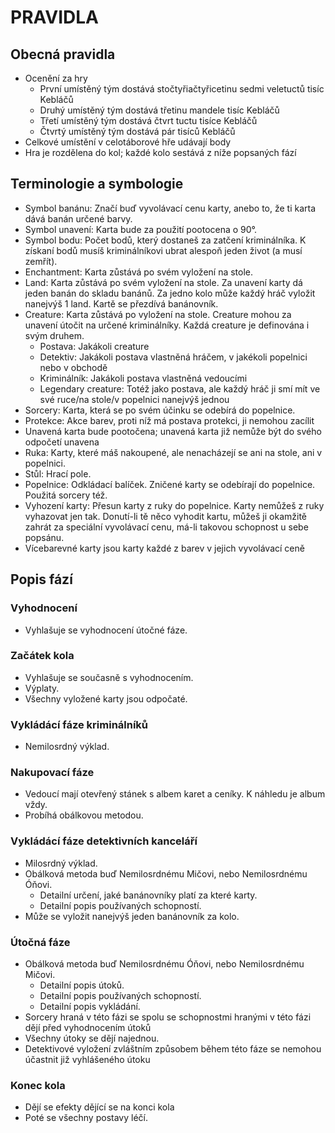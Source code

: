 # PRAVIDLA

## Obecná pravidla

* Ocenění za hry
  * První umístěný tým dostává stočtyřiačtyřicetinu sedmi veletuctů tisíc
    Kebláčů
  * Druhý umístěný tým dostává třetinu mandele tisíc Kebláčů 
  * Třetí umístěný tým dostává čtvrt tuctu tisíce Kebláčů
  * Čtvrtý umístěný tým dostává pár tisíců Kebláčů
* Celkové umístění v celotáborové hře udávají body
* Hra je rozdělena do kol; každé kolo sestává z níže popsaných fází

## Terminologie a symbologie

* Symbol banánu: Značí buď vyvolávací cenu karty, anebo to, že ti karta
  dává banán určené barvy.
* Symbol unavení: Karta bude za použití pootocena o 90°.
* Symbol bodu: Počet bodů, který dostaneš za zatčení kriminálníka.
  K získaní bodů musíš kriminálníkovi ubrat alespoň jeden život
  (a musí zemřít).
* Enchantment: Karta zůstává po svém vyložení na stole.
* Land: Karta zůstává po svém vyložení na stole. Za unavení karty dá
  jeden banán do skladu banánů. Za jedno kolo může každý hráč vyložit
  nanejvýš 1 land. Kartě se přezdívá banánovník.
* Creature: Karta zůstává po vyložení na stole. Creature mohou za unavení
  útočit na určené kriminálníky. Každá creature je definována i svým
  druhem.
  * Postava: Jakákoli creature
  * Detektiv: Jakákoli postava vlastněná hráčem, v jakékoli popelnici
    nebo v obchodě
  * Kriminálník: Jakákoli postava vlastněná vedoucími
  * Legendary creature: Totéž jako postava, ale každý hráč ji smí mít
    ve své ruce/na stole/v popelnici nanejvýš jednou
* Sorcery: Karta, která se po svém účinku se odebírá do popelnice.
* Protekce: Akce barev, proti níž má postava protekci, ji nemohou zacílit
* Unavená karta bude pootočena; unavená karta již nemůže být do svého
  odpočetí unavena
* Ruka: Karty, které máš nakoupené, ale nenacházejí se ani na stole, ani
  v popelnici.
* Stůl: Hrací pole.
* Popelnice: Odkládací balíček. Zničené karty se odebírají do
  popelnice. Použitá sorcery též.
* Vyhození karty: Přesun karty z ruky do popelnice. Karty nemůžeš z ruky
  vyhazovat jen tak. Donutí-li tě něco vyhodit kartu, můžeš ji okamžitě
  zahrát za speciální vyvolávací cenu, má-li takovou schopnost u sebe
  popsánu.
* Vícebarevné karty jsou karty každé z barev v jejich vyvolávací ceně


## Popis fází

### Vyhodnocení

* Vyhlašuje se vyhodnocení útočné fáze.

### Začátek kola

* Vyhlašuje se současně s vyhodnocením.
* Výplaty.
* Všechny vyložené karty jsou odpočaté.

### Vykládácí fáze kriminálníků

* Nemilosrdný výklad.

### Nakupovací fáze

* Vedoucí mají otevřený stánek s albem karet a ceníky. K náhledu je
  album vždy.
* Probíhá obálkovou metodou.

### Vykládácí fáze detektivních kanceláří

* Milosrdný výklad.
* Obálková metoda buď Nemilosrdnému Mičovi, nebo Nemilosrdnému Óňovi.
  * Detailní určení, jaké banánovníky platí za které karty.
  * Detailní popis používaných schopností.
* Může se vyložit nanejvýš jeden banánovník za kolo.

### Útočná fáze

* Obálková metoda buď Nemilosrdnému Óňovi, nebo Nemilosrdnému Mičovi.
  * Detailní popis útoků.
  * Detailní popis používaných schopností.
  * Detailní popis vykládání.
* Sorcery hraná v této fázi se spolu se schopnostmi hranými v této fázi dějí
  před vyhodnocením útoků
* Všechny útoky se dějí najednou.
* Detektivové vyložení zvláštním způsobem během této fáze se nemohou účastnit
  již vyhlášeného útoku

### Konec kola

* Dějí se efekty dějící se na konci kola
* Poté se všechny postavy léčí.
